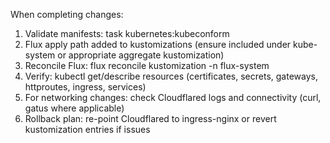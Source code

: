 When completing changes:
1. Validate manifests: task kubernetes:kubeconform
2. Flux apply path added to kustomizations (ensure included under kube-system or appropriate aggregate kustomization)
3. Reconcile Flux: flux reconcile kustomization -n flux-system <name>
4. Verify: kubectl get/describe resources (certificates, secrets, gateways, httproutes, ingress, services)
5. For networking changes: check Cloudflared logs and connectivity (curl, gatus where applicable)
6. Rollback plan: re-point Cloudflared to ingress-nginx or revert kustomization entries if issues
